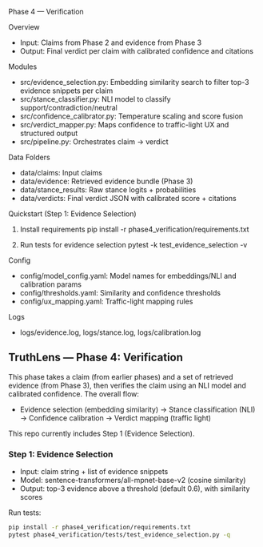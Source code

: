 Phase 4 — Verification

Overview
- Input: Claims from Phase 2 and evidence from Phase 3
- Output: Final verdict per claim with calibrated confidence and citations

Modules
- src/evidence_selection.py: Embedding similarity search to filter top-3 evidence snippets per claim
- src/stance_classifier.py: NLI model to classify support/contradiction/neutral
- src/confidence_calibrator.py: Temperature scaling and score fusion
- src/verdict_mapper.py: Maps confidence to traffic-light UX and structured output
- src/pipeline.py: Orchestrates claim → verdict

Data Folders
- data/claims: Input claims
- data/evidence: Retrieved evidence bundle (Phase 3)
- data/stance_results: Raw stance logits + probabilities
- data/verdicts: Final verdict JSON with calibrated score + citations

Quickstart (Step 1: Evidence Selection)
1) Install requirements
   pip install -r phase4_verification/requirements.txt

2) Run tests for evidence selection
   pytest -k test_evidence_selection -v

Config
- config/model_config.yaml: Model names for embeddings/NLI and calibration params
- config/thresholds.yaml: Similarity and confidence thresholds
- config/ux_mapping.yaml: Traffic-light mapping rules

Logs
- logs/evidence.log, logs/stance.log, logs/calibration.log

## TruthLens — Phase 4: Verification

This phase takes a claim (from earlier phases) and a set of retrieved evidence (from Phase 3), then verifies the claim using an NLI model and calibrated confidence. The overall flow:

- Evidence selection (embedding similarity) → Stance classification (NLI) → Confidence calibration → Verdict mapping (traffic light)

This repo currently includes Step 1 (Evidence Selection).

### Step 1: Evidence Selection
- Input: claim string + list of evidence snippets
- Model: sentence-transformers/all-mpnet-base-v2 (cosine similarity)
- Output: top-3 evidence above a threshold (default 0.6), with similarity scores

Run tests:

```bash
pip install -r phase4_verification/requirements.txt
pytest phase4_verification/tests/test_evidence_selection.py -q
```


